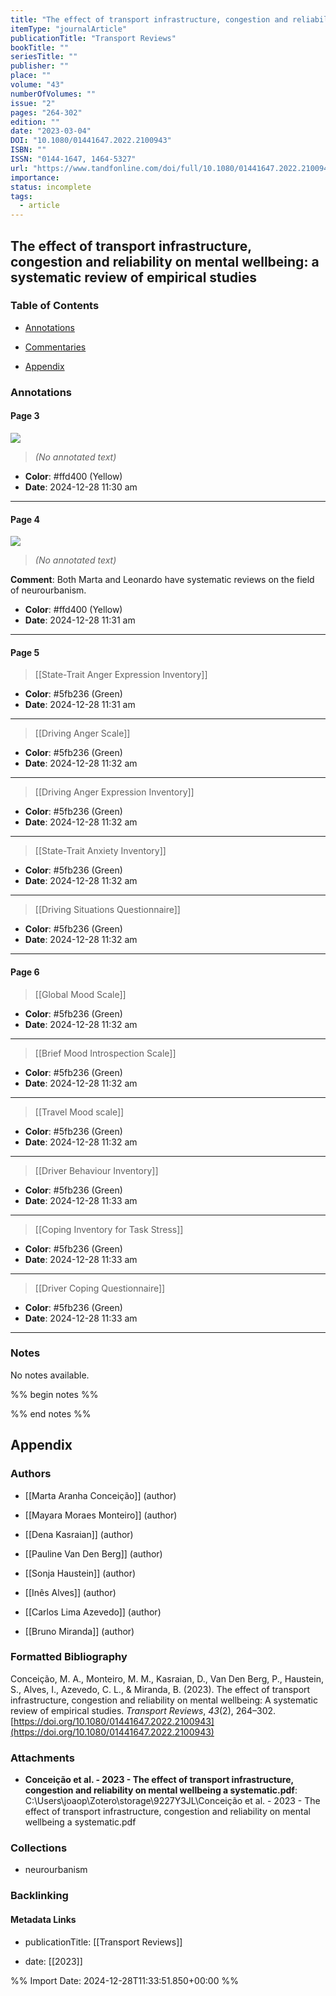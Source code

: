 ```yaml
---
title: "The effect of transport infrastructure, congestion and reliability on mental wellbeing: a systematic review of empirical studies"
itemType: "journalArticle"
publicationTitle: "Transport Reviews"
bookTitle: ""
seriesTitle: ""
publisher: ""
place: ""
volume: "43"
numberOfVolumes: ""
issue: "2"
pages: "264-302"
edition: ""
date: "2023-03-04"
DOI: "10.1080/01441647.2022.2100943"
ISBN: ""
ISSN: "0144-1647, 1464-5327"
url: "https://www.tandfonline.com/doi/full/10.1080/01441647.2022.2100943"
importance: 
status: incomplete
tags:
  - article
---
```


## The effect of transport infrastructure, congestion and reliability on mental wellbeing: a systematic review of empirical studies

### Table of Contents

- [Annotations](#annotations)

+ [Commentaries](#commentaries)

- [Appendix](#appendix)

### Annotations




#### Page 3




![](<0 - Supplementary/images/conceicaoEffectTransportInfrastructure2023.md/image-3-x48-y48.png>)



> *(No annotated text)*




- **Color**: #ffd400 (Yellow)
- **Date**: 2024-12-28 11:30 am

---



#### Page 4




![](<0 - Supplementary/images/conceicaoEffectTransportInfrastructure2023.md/image-4-x52-y47.png>)



> *(No annotated text)*



**Comment**: Both Marta and Leonardo have systematic reviews on the field of neurourbanism.


- **Color**: #ffd400 (Yellow)
- **Date**: 2024-12-28 11:31 am

---



#### Page 5








> [[State-Trait Anger Expression Inventory]]





- **Color**: #5fb236 (Green)
- **Date**: 2024-12-28 11:31 am

---








> [[Driving Anger Scale]]





- **Color**: #5fb236 (Green)
- **Date**: 2024-12-28 11:32 am

---








> [[Driving Anger Expression Inventory]]





- **Color**: #5fb236 (Green)
- **Date**: 2024-12-28 11:32 am

---








> [[State-Trait Anxiety Inventory]]





- **Color**: #5fb236 (Green)
- **Date**: 2024-12-28 11:32 am

---








> [[Driving Situations Questionnaire]]





- **Color**: #5fb236 (Green)
- **Date**: 2024-12-28 11:32 am

---



#### Page 6








> [[Global Mood Scale]]





- **Color**: #5fb236 (Green)
- **Date**: 2024-12-28 11:32 am

---








> [[Brief Mood Introspection Scale]]





- **Color**: #5fb236 (Green)
- **Date**: 2024-12-28 11:32 am

---








> [[Travel Mood scale]]





- **Color**: #5fb236 (Green)
- **Date**: 2024-12-28 11:32 am

---








> [[Driver Behaviour Inventory]]





- **Color**: #5fb236 (Green)
- **Date**: 2024-12-28 11:33 am

---








> [[Coping Inventory for Task Stress]]





- **Color**: #5fb236 (Green)
- **Date**: 2024-12-28 11:33 am

---








> [[Driver Coping Questionnaire]]





- **Color**: #5fb236 (Green)
- **Date**: 2024-12-28 11:33 am

---





### Notes


No notes available.


%% begin notes %%

<!-- Write your personal notes here -->

%% end notes %%

## Appendix

### Authors


- [[Marta Aranha Conceição]] (author)

- [[Mayara Moraes Monteiro]] (author)

- [[Dena Kasraian]] (author)

- [[Pauline Van Den Berg]] (author)

- [[Sonja Haustein]] (author)

- [[Inês Alves]] (author)

- [[Carlos Lima Azevedo]] (author)

- [[Bruno Miranda]] (author)




### Formatted Bibliography

Conceição, M. A., Monteiro, M. M., Kasraian, D., Van Den Berg, P., Haustein, S., Alves, I., Azevedo, C. L., & Miranda, B. (2023). The effect of transport infrastructure, congestion and reliability on mental wellbeing: A systematic review of empirical studies. _Transport Reviews_, _43_(2), 264–302. [https://doi.org/10.1080/01441647.2022.2100943](https://doi.org/10.1080/01441647.2022.2100943)




### Attachments


- **Conceição et al. - 2023 - The effect of transport infrastructure, congestion and reliability on mental wellbeing a systematic.pdf**: C:\Users\joaop\Zotero\storage\9227Y3JL\Conceição et al. - 2023 - The effect of transport infrastructure, congestion and reliability on mental wellbeing a systematic.pdf




### Collections


- neurourbanism





### Backlinking


#### Metadata Links


- publicationTitle: [[Transport Reviews]]




- date: [[2023]]





<!-- Any additional notes or comments -->


%% Import Date: 2024-12-28T11:33:51.850+00:00 %%
